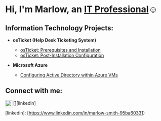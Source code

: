 <h1>Hi, I'm Marlow, an <a href="https://linkedin.com/in/Marlow">IT Professional</a>☺</h1>
<h2> Information Technology Projects:</h2>

- <b>osTicket (Help Desk Ticketing System)</b>
  - [osTicket: Prerequisites and Installation](https://github.com/marlowsmith/osticket-prereqs)
  - [osTicket: Post-Installation Configuration](https://github.com/marlowsmith/post-install-config)

- <b>Microsoft Azure</b>
  - [Configuring Active Directory within Azure VMs](https://github.com/marlowsmith/configure-ad)
  

<h2> Connect with me:</h2>

[<img align="left" alt="Josh | LinkedIn" width="22px" src="https://cdn.jsdelivr.net/npm/simple-icons@v3/icons/linkedin.svg" />][linkedin]


[linkedin]: [https://www.linkedin.com/in/marlow-smith-95ba60331)
